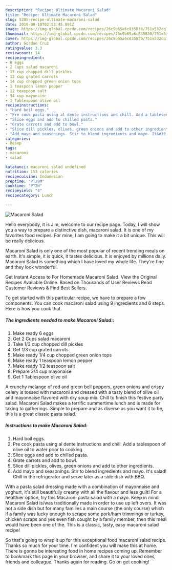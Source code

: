 ```yaml
---
description: "Recipe: Ultimate Macaroni Salad"
title: "Recipe: Ultimate Macaroni Salad"
slug: 5285-recipe-ultimate-macaroni-salad
date: 2019-09-10T02:53:45.091Z
image: https://img-global.cpcdn.com/recipes/26c9b65a6c835830/751x532cq70/macaroni-salad-recipe-main-photo.jpg
thumbnail: https://img-global.cpcdn.com/recipes/26c9b65a6c835830/751x532cq70/macaroni-salad-recipe-main-photo.jpg
cover: https://img-global.cpcdn.com/recipes/26c9b65a6c835830/751x532cq70/macaroni-salad-recipe-main-photo.jpg
author: Gordon Cruz
ratingvalue: 3.3
reviewcount: 14
recipeingredient:
- 6 eggs
- 2 Cups salad macaroni
- 13 cup chopped dill pickles
- 13 cup grated carrots
- 14 cup chopped green onion tops
- 1 teaspoon lemon pepper
- 12 teaspoon salt
- 34 cup mayonaise
- 1 Tablespoon olive oil
recipeinstructions:
- "Hard boil eggs."
- "Pre cook pasta using al dente instructions and chill. Add a tablespoon of olive oil to water prior to cooking."
- "Slice eggs and add to chilled pasta."
- "Grate carrots and add to bowl."
- "Slice dill pickles, olives, green onions and add to other ingredients."
- "Add mayo and seasonings. Stir to blend ingredients and mayo. It&#39;s salad! Chill in the refrigerator and serve later as a side dish with BBQ."
categories:
- Resep
tags:
- macaroni
- salad

katakunci: macaroni salad undefined
nutrition: 153 calories
recipecuisine: Indonesian
preptime: "PT20M"
cooktime: "PT2H"
recipeyield: "4"
recipecategory: Lunch

---
```



![Macaroni Salad](https://img-global.cpcdn.com/recipes/26c9b65a6c835830/751x532cq70/macaroni-salad-recipe-main-photo.jpg)

Hello everybody, it is Jim, welcome to our recipe page. Today, I will show you a way to prepare a distinctive dish, macaroni salad. It is one of my favorites food recipes. For mine, I am going to make it a bit unique. This will be really delicious.

Macaroni Salad is only one of the most popular of recent trending meals on earth. It's simple, it is quick, it tastes delicious. It is enjoyed by millions daily. Macaroni Salad is something which I have loved my whole life. They're fine and they look wonderful.

Get Instant Access to For Homemade Macaroni Salad. View the Original Recipes Available Online. Based on Thousands of User Reviews Read Customer Reviews &amp; Find Best Sellers.


To get started with this particular recipe, we have to prepare a few components. You can cook macaroni salad using 9 ingredients and 6 steps. Here is how you cook that.

##### The ingredients needed to make Macaroni Salad::

1. Make ready 6 eggs
1. Get 2 Cups salad macaroni
1. Take 1/3 cup chopped dill pickles
1. Get 1/3 cup grated carrots
1. Make ready 1/4 cup chopped green onion tops
1. Make ready 1 teaspoon lemon pepper
1. Make ready 1/2 teaspoon salt
1. Prepare 3/4 cup mayonaise
1. Get 1 Tablespoon olive oil


A crunchy melange of red and green bell peppers, green onions and crispy celery is tossed with macaroni and dressed with a tasty blend of olive oil and mayonnaise flavored with dry soup mix. Chill to finish this festive party salad. Macaroni Salad makes a terrific summertime lunch and is made for taking to gatherings. Simple to prepare and as diverse as you want it to be, this is a great classic pasta salad. 

##### Instructions to make Macaroni Salad:

1. Hard boil eggs.
1. Pre cook pasta using al dente instructions and chill. Add a tablespoon of olive oil to water prior to cooking.
1. Slice eggs and add to chilled pasta.
1. Grate carrots and add to bowl.
1. Slice dill pickles, olives, green onions and add to other ingredients.
1. Add mayo and seasonings. Stir to blend ingredients and mayo. It&#39;s salad! Chill in the refrigerator and serve later as a side dish with BBQ.


With a pasta salad dressing made with a combination of mayonnaise and yoghurt, it&#39;s still beautifully creamy with all the flavour and less guilt! For a healthier option, try this Macaroni pasta salad with a mayo. Keep in mind Macaroni Salad is/was traditionally made in order to use up left overs. It was not a side dish but for many families a main course (the only course) which if a family was lucky enough to scrape some pork/ham trimmings or turkey, chicken scraps and yes even fish cought by a family member, then this meal would have been one of the. This is a classic, tasty, easy macaroni salad recipe! 

So that's going to wrap it up for this exceptional food macaroni salad recipe. Thanks so much for your time. I'm confident you will make this at home. There is gonna be interesting food in home recipes coming up. Remember to bookmark this page in your browser, and share it to your loved ones, friends and colleague. Thanks again for reading. Go on get cooking!
